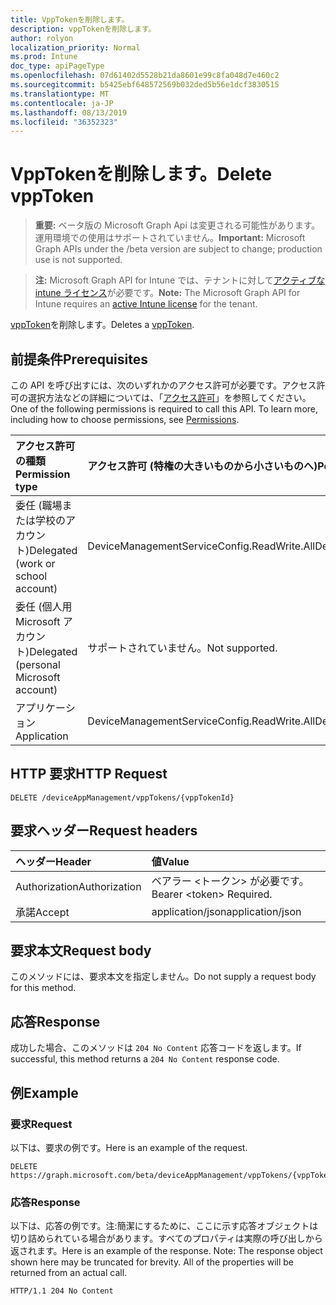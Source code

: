 ```yaml
---
title: VppTokenを削除します。
description: vppTokenを削除します。
author: rolyon
localization_priority: Normal
ms.prod: Intune
doc_type: apiPageType
ms.openlocfilehash: 07d61402d5528b21da8601e99c8fa048d7e460c2
ms.sourcegitcommit: b5425ebf648572569b032ded5b56e1dcf3830515
ms.translationtype: MT
ms.contentlocale: ja-JP
ms.lasthandoff: 08/13/2019
ms.locfileid: "36352323"
---
```

# <a name="delete-vpptoken"></a><span data-ttu-id="c0da7-103">VppTokenを削除します。</span><span class="sxs-lookup"><span data-stu-id="c0da7-103">Delete vppToken</span></span>

> <span data-ttu-id="c0da7-104">**重要:** ベータ版の Microsoft Graph Api は変更される可能性があります。運用環境での使用はサポートされていません。</span><span class="sxs-lookup"><span data-stu-id="c0da7-104">**Important:** Microsoft Graph APIs under the /beta version are subject to change; production use is not supported.</span></span>

> <span data-ttu-id="c0da7-105">**注:** Microsoft Graph API for Intune では、テナントに対して[アクティブな intune ライセンス](https://go.microsoft.com/fwlink/?linkid=839381)が必要です。</span><span class="sxs-lookup"><span data-stu-id="c0da7-105">**Note:** The Microsoft Graph API for Intune requires an [active Intune license](https://go.microsoft.com/fwlink/?linkid=839381) for the tenant.</span></span>

<span data-ttu-id="c0da7-106">[vppToken](../resources/intune-onboarding-vpptoken.md)を削除します。</span><span class="sxs-lookup"><span data-stu-id="c0da7-106">Deletes a [vppToken](../resources/intune-onboarding-vpptoken.md).</span></span>

## <a name="prerequisites"></a><span data-ttu-id="c0da7-107">前提条件</span><span class="sxs-lookup"><span data-stu-id="c0da7-107">Prerequisites</span></span>
<span data-ttu-id="c0da7-p101">この API を呼び出すには、次のいずれかのアクセス許可が必要です。アクセス許可の選択方法などの詳細については、「[アクセス許可](/graph/permissions-reference)」を参照してください。</span><span class="sxs-lookup"><span data-stu-id="c0da7-p101">One of the following permissions is required to call this API. To learn more, including how to choose permissions, see [Permissions](/graph/permissions-reference).</span></span>

|<span data-ttu-id="c0da7-110">アクセス許可の種類</span><span class="sxs-lookup"><span data-stu-id="c0da7-110">Permission type</span></span>|<span data-ttu-id="c0da7-111">アクセス許可 (特権の大きいものから小さいものへ)</span><span class="sxs-lookup"><span data-stu-id="c0da7-111">Permissions (from most to least privileged)</span></span>|
|:---|:---|
|<span data-ttu-id="c0da7-112">委任 (職場または学校のアカウント)</span><span class="sxs-lookup"><span data-stu-id="c0da7-112">Delegated (work or school account)</span></span>|<span data-ttu-id="c0da7-113">DeviceManagementServiceConfig.ReadWrite.All</span><span class="sxs-lookup"><span data-stu-id="c0da7-113">DeviceManagementServiceConfig.ReadWrite.All</span></span>|
|<span data-ttu-id="c0da7-114">委任 (個人用 Microsoft アカウント)</span><span class="sxs-lookup"><span data-stu-id="c0da7-114">Delegated (personal Microsoft account)</span></span>|<span data-ttu-id="c0da7-115">サポートされていません。</span><span class="sxs-lookup"><span data-stu-id="c0da7-115">Not supported.</span></span>|
|<span data-ttu-id="c0da7-116">アプリケーション</span><span class="sxs-lookup"><span data-stu-id="c0da7-116">Application</span></span>|<span data-ttu-id="c0da7-117">DeviceManagementServiceConfig.ReadWrite.All</span><span class="sxs-lookup"><span data-stu-id="c0da7-117">DeviceManagementServiceConfig.ReadWrite.All</span></span>|

## <a name="http-request"></a><span data-ttu-id="c0da7-118">HTTP 要求</span><span class="sxs-lookup"><span data-stu-id="c0da7-118">HTTP Request</span></span>
<!-- {
  "blockType": "ignored"
}
-->
``` http
DELETE /deviceAppManagement/vppTokens/{vppTokenId}
```

## <a name="request-headers"></a><span data-ttu-id="c0da7-119">要求ヘッダー</span><span class="sxs-lookup"><span data-stu-id="c0da7-119">Request headers</span></span>
|<span data-ttu-id="c0da7-120">ヘッダー</span><span class="sxs-lookup"><span data-stu-id="c0da7-120">Header</span></span>|<span data-ttu-id="c0da7-121">値</span><span class="sxs-lookup"><span data-stu-id="c0da7-121">Value</span></span>|
|:---|:---|
|<span data-ttu-id="c0da7-122">Authorization</span><span class="sxs-lookup"><span data-stu-id="c0da7-122">Authorization</span></span>|<span data-ttu-id="c0da7-123">ベアラー &lt;トークン&gt; が必要です。</span><span class="sxs-lookup"><span data-stu-id="c0da7-123">Bearer &lt;token&gt; Required.</span></span>|
|<span data-ttu-id="c0da7-124">承諾</span><span class="sxs-lookup"><span data-stu-id="c0da7-124">Accept</span></span>|<span data-ttu-id="c0da7-125">application/json</span><span class="sxs-lookup"><span data-stu-id="c0da7-125">application/json</span></span>|

## <a name="request-body"></a><span data-ttu-id="c0da7-126">要求本文</span><span class="sxs-lookup"><span data-stu-id="c0da7-126">Request body</span></span>
<span data-ttu-id="c0da7-127">このメソッドには、要求本文を指定しません。</span><span class="sxs-lookup"><span data-stu-id="c0da7-127">Do not supply a request body for this method.</span></span>

## <a name="response"></a><span data-ttu-id="c0da7-128">応答</span><span class="sxs-lookup"><span data-stu-id="c0da7-128">Response</span></span>
<span data-ttu-id="c0da7-129">成功した場合、このメソッドは `204 No Content` 応答コードを返します。</span><span class="sxs-lookup"><span data-stu-id="c0da7-129">If successful, this method returns a `204 No Content` response code.</span></span>

## <a name="example"></a><span data-ttu-id="c0da7-130">例</span><span class="sxs-lookup"><span data-stu-id="c0da7-130">Example</span></span>

### <a name="request"></a><span data-ttu-id="c0da7-131">要求</span><span class="sxs-lookup"><span data-stu-id="c0da7-131">Request</span></span>
<span data-ttu-id="c0da7-132">以下は、要求の例です。</span><span class="sxs-lookup"><span data-stu-id="c0da7-132">Here is an example of the request.</span></span>
``` http
DELETE https://graph.microsoft.com/beta/deviceAppManagement/vppTokens/{vppTokenId}
```

### <a name="response"></a><span data-ttu-id="c0da7-133">応答</span><span class="sxs-lookup"><span data-stu-id="c0da7-133">Response</span></span>
<span data-ttu-id="c0da7-p102">以下は、応答の例です。注:簡潔にするために、ここに示す応答オブジェクトは切り詰められている場合があります。すべてのプロパティは実際の呼び出しから返されます。</span><span class="sxs-lookup"><span data-stu-id="c0da7-p102">Here is an example of the response. Note: The response object shown here may be truncated for brevity. All of the properties will be returned from an actual call.</span></span>
``` http
HTTP/1.1 204 No Content
```






